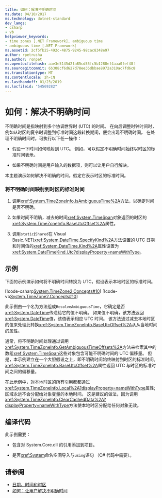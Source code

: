 ```yaml
---
title: 如何：解决不明确时间
ms.date: 04/10/2017
ms.technology: dotnet-standard
dev_langs:
- csharp
- vb
helpviewer_keywords:
- time zones [.NET Framework], ambiguous time
- ambiguous time [.NET Framework]
ms.assetid: 2cf5fb25-492c-4875-9245-98cac8348e97
author: rpetrusha
ms.author: ronpet
ms.openlocfilehash: aae3e5145d2fa85cd55fc5b1288ef4aaa0fef48f
ms.sourcegitcommit: 6b308cf6d627d78ee36dbbae8972a310ac7fd6c8
ms.translationtype: MT
ms.contentlocale: zh-CN
ms.lasthandoff: 01/23/2019
ms.locfileid: "54569282"
---
```

# <a name="how-to-resolve-ambiguous-times"></a>如何：解决不明确时间

不明确时间是指映射到多个协调世界时 (UTC) 的时间。 在向后调整时钟时间时，例如从时区的夏令时调整到标准时间这段转换期间，便会出现不明确时间。 在处理不明确时间时，可执行以下任一操作：

* 假设一下时间如何映射到 UTC。 例如，可以假定不明确时间始终以时区的标准时间表示。

* 如果不明确时间是用户输入的数据项，则可以让用户自行解决。

本主题演示如何解决不明确的时间，假定它表示时区的标准时间。

### <a name="to-map-an-ambiguous-time-to-a-time-zones-standard-time"></a>将不明确时间映射到时区的标准时间

1. 调用<xref:System.TimeZoneInfo.IsAmbiguousTime%2A>方法，以确定时间是否不明确。

2. 如果时间不明确，减去的时间<xref:System.TimeSpan>对象返回的时区的<xref:System.TimeZoneInfo.BaseUtcOffset%2A>属性。

3. 调用`static`(`Shared`在 Visual Basic.NET)<xref:System.DateTime.SpecifyKind%2A>方法设置的 UTC 日期和时间值的<xref:System.DateTime.Kind%2A>属性设置为<xref:System.DateTimeKind.Utc?displayProperty=nameWithType>。

## <a name="example"></a>示例

下面的示例演示如何将不明确时间转换为 UTC，假设表示本地时区的标准时间。

[!code-csharp[System.TimeZone2.Concepts#10](../../../samples/snippets/csharp/VS_Snippets_CLR_System/system.TimeZone2.Concepts/CS/TimeZone2Concepts.cs#10)]
[!code-vb[System.TimeZone2.Concepts#10](../../../samples/snippets/visualbasic/VS_Snippets_CLR_System/system.TimeZone2.Concepts/VB/TimeZone2Concepts.vb#10)]

此示例由一个名为方法组成`ResolveAmbiguousTime`，它确定是否<xref:System.DateTime>传递给它的值不明确。 如果值不明确，该方法返回<xref:System.DateTime>值，该值表示相应 UTC 时间。 该方法通过减去本地时区的值来处理此转换<xref:System.TimeZoneInfo.BaseUtcOffset%2A>从从当地时间的属性。

通常，将不明确时间处理通过调用<xref:System.TimeZoneInfo.GetAmbiguousTimeOffsets%2A>方法来检索其中的数组<xref:System.TimeSpan>这些对象包含可能不明确时间的 UTC 偏移量。 但是，本示例建立在一个大胆假设之上，即不明确时间始终映射到时区的标准时间。 <xref:System.TimeZoneInfo.BaseUtcOffset%2A>属性返回 UTC 与时区的标准时间之间的偏移量。

在此示例中，对本地时区的所有引用都都通过<xref:System.TimeZoneInfo.Local%2A?displayProperty=nameWithType>属性; 区域永远不会分配给对象变量的本地时间。 这是建议的做法，因为调用<xref:System.TimeZoneInfo.ClearCachedData%2A?displayProperty=nameWithType>方法使本地时区分配给任何对象无效。

## <a name="compiling-the-code"></a>编译代码

此示例需要：

* 包含对 System.Core.dll 的引用添加到项目。

* 是否<xref:System>命名空间导入与`using`语句 （C# 代码中需要）。

## <a name="see-also"></a>请参阅

- [日期、时间和时区](../../../docs/standard/datetime/index.md)
- [如何：让用户解决不明确时间](../../../docs/standard/datetime/let-users-resolve-ambiguous-times.md)
